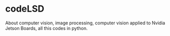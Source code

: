 # codeLSD
About computer vision, image processing, computer vision applied to Nvidia Jetson Boards, all this codes in python.
